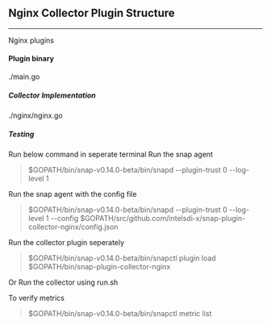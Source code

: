 
## Nginx Collector Plugin Structure
---
Nginx plugins  

#### Plugin binary

./main.go

##### Collector Implementation

./nginx/nginx.go

##### Testing #########
Run below command in seperate terminal
Run the snap agent

> $GOPATH/bin/snap-v0.14.0-beta/bin/snapd --plugin-trust 0 --log-level 1

Run the snap agent with the config file

> $GOPATH/bin/snap-v0.14.0-beta/bin/snapd --plugin-trust 0 --log-level 1 --config $GOPATH/src/github.com/intelsdi-x/snap-plugin-collector-nginx/config.json

Run the collector plugin seperately

> $GOPATH/bin/snap-v0.14.0-beta/bin/snapctl  plugin load $GOPATH/bin/snap-plugin-collector-nginx 

Or Run the collector using run.sh

To verify metrics

> $GOPATH/bin/snap-v0.14.0-beta/bin/snapctl metric list


